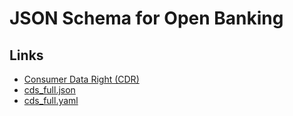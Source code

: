 # JSON Schema for Open Banking

## Links
* [Consumer Data Right (CDR)](https://consumerdatastandardsaustralia.github.io/standards/#introduction)
* [cds_full.json](https://github.com/ConsumerDataStandardsAustralia/standards/blob/master/docs/includes/swagger/cds_full.json)
* [cds_full.yaml](https://github.com/ConsumerDataStandardsAustralia/standards/blob/master/docs/includes/swagger/cds_full.yaml)
